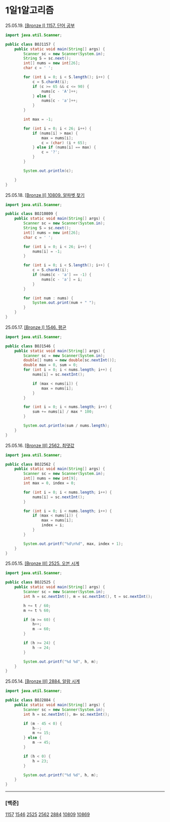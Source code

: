 # 1일1알고리즘

25.05.19. [\[Bronze Ⅰ\] 1157. 단어 공부](./Baekjoon/Bronze/1157.%20단어%20공부)

```java
import java.util.Scanner;

public class BOJ1157 {
    public static void main(String[] args) {
        Scanner sc = new Scanner(System.in);
        String S = sc.next();
        int[] nums = new int[26];
        char c = ' ';

        for (int i = 0; i < S.length(); i++) {
            c = S.charAt(i);
            if (c >= 65 && c <= 90) {
                nums[c - 'A']++;
            } else {
                nums[c - 'a']++;
            }
        }

        int max = -1;

        for (int i = 0; i < 26; i++) {
            if (nums[i] > max) {
                max = nums[i];
                c = (char) (i + 65);
            } else if (nums[i] == max) {
                c = '?';
            }
        }

        System.out.println(c);

    }
}
```

25.05.18. [\[Bronze Ⅱ\] 10809. 알파벳 찾기](./Baekjoon/Bronze/10809.%20알파벳%20찾기)

```java
import java.util.Scanner;

public class BOJ10809 {
    public static void main(String[] args) {
        Scanner sc = new Scanner(System.in);
        String S = sc.next();
        int[] nums = new int[26];
        char c = ' ';

        for (int i = 0; i < 26; i++) {
            nums[i] = -1;
        }

        for (int i = 0; i < S.length(); i++) {
            c = S.charAt(i);
            if (nums[c - 'a'] == -1) {
                nums[c - 'a'] = i;
            }
        }

        for (int num : nums) {
            System.out.print(num + " ");
        }
    }
}
```

25.05.17. [\[Bronze Ⅰ\] 1546. 평균](./Baekjoon/Bronze/1546.%20평균)

```java
import java.util.Scanner;

public class BOJ1546 {
    public static void main(String[] args) {
        Scanner sc = new Scanner(System.in);
        double[] nums = new double[sc.nextInt()];
        double max = 0, sum = 0;
        for (int i = 0; i < nums.length; i++) {
            nums[i] = sc.nextInt();

            if (max < nums[i]) {
                max = nums[i];
            }
        }

        for (int i = 0; i < nums.length; i++) {
            sum += nums[i] / max * 100;
        }

        System.out.println(sum / nums.length);
    }
}
```

25.05.16. [\[Bronze Ⅲ\] 2562. 최댓값](./Baekjoon/Bronze/2562.%20최댓값)

```java
import java.util.Scanner;

public class BOJ2562 {
    public static void main(String[] args) {
        Scanner sc = new Scanner(System.in);
        int[] nums = new int[9];
        int max = 0, index = 0;

        for (int i = 0; i < nums.length; i++) {
            nums[i] = sc.nextInt();
        }

        for (int i = 0; i < nums.length; i++) {
            if (max < nums[i]) {
                max = nums[i];
                index = i;
            }
        }

        System.out.printf("%d\n%d", max, index + 1);
    }
}
```

25.05.15. [\[Bronze Ⅲ\] 2525. 오븐 시계](./Baekjoon/Bronze/2525.%20오븐%20시계)

```java
import java.util.Scanner;

public class BOJ2525 {
	public static void main(String[] args) {
		Scanner sc = new Scanner(System.in);
		int h = sc.nextInt(), m = sc.nextInt(), t = sc.nextInt();

		h += t / 60;
		m += t % 60;

		if (m >= 60) {
			h++;
			m -= 60;
		}

		if (h >= 24) {
			h -= 24;
		}

		System.out.printf("%d %d", h, m);
	}
}
```

25.05.14. [\[Bronze Ⅲ\] 2884. 알람 시계](./Baekjoon/Bronze/2884.%20알람%20시계)

```java
import java.util.Scanner;

public class BOJ2884 {
	public static void main(String[] args) {
		Scanner sc = new Scanner(System.in);
		int h = sc.nextInt(), m= sc.nextInt();

		if (m - 45 < 0) {
			h--;
			m += 15;
		} else {
			m -= 45;
		}

		if (h < 0) {
			h = 23;
		}

		System.out.printf("%d %d", h, m);
	}
}
```

---

### [백준]

[1157](./Baekjoon/Bronze/1157.%20단어%20공부)
[1546](./Baekjoon/Bronze/1546.%20평균)
[2525](./Baekjoon/Bronze/2525.%20오븐%20시계)
[2562](./Baekjoon/Bronze/2562.%20최댓값)
[2884](./Baekjoon/Bronze/2884.%20알람%20시계)
[10809](./Baekjoon/Bronze/10809.%20알파벳%20찾기)
[10869](./Baekjoon/Bronze/10869.%20사칙연산)
